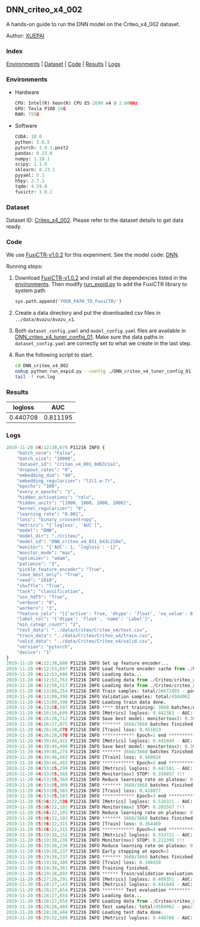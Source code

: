 ## DNN_criteo_x4_002

A hands-on guide to run the DNN model on the Criteo_x4_002 dataset.

Author: [XUEPAI](https://github.com/xue-pai)

### Index
[Environments](#Environments) | [Dataset](#Dataset) | [Code](#Code) | [Results](#Results) | [Logs](#Logs)

### Environments
+ Hardware

  ```python
  CPU: Intel(R) Xeon(R) CPU E5-2690 v4 @ 2.60GHz
  GPU: Tesla P100 16G
  RAM: 755G

  ```

+ Software

  ```python
  CUDA: 10.0
  python: 3.6.5
  pytorch: 1.0.1.post2
  pandas: 0.23.0
  numpy: 1.18.1
  scipy: 1.1.0
  sklearn: 0.23.1
  pyyaml: 5.1
  h5py: 2.7.1
  tqdm: 4.59.0
  fuxictr: 1.0.2
  ```

### Dataset
Dataset ID: [Criteo_x4_002](https://github.com/openbenchmark/BARS/blob/master/ctr_prediction/datasets/Criteo/README.md#Criteo_x4_002). Please refer to the dataset details to get data ready.

### Code

We use [FuxiCTR-v1.0.2](https://github.com/xue-pai/FuxiCTR/tree/v1.0.2) for this experiment. See the model code: [DNN](https://github.com/xue-pai/FuxiCTR/blob/v1.0.2/fuxictr/pytorch/models/DNN.py).

Running steps:

1. Download [FuxiCTR-v1.0.2](https://github.com/xue-pai/FuxiCTR/archive/refs/tags/v1.0.2.zip) and install all the dependencies listed in the [environments](#environments). Then modify [run_expid.py](./run_expid.py#L5) to add the FuxiCTR library to system path
    
    ```python
    sys.path.append('YOUR_PATH_TO_FuxiCTR/')
    ```

2. Create a data directory and put the downloaded csv files in `../data/Avazu/Avazu_x1`.

3. Both `dataset_config.yaml` and `model_config.yaml` files are available in [DNN_criteo_x4_tuner_config_01](./DNN_criteo_x4_tuner_config_01). Make sure the data paths in `dataset_config.yaml` are correctly set to what we create in the last step.

4. Run the following script to start.

    ```bash
    cd DNN_criteo_x4_002
    nohup python run_expid.py --config ./DNN_criteo_x4_tuner_config_01 --expid DNN_criteo_x4_031_90b5a63c --gpu 0 > run.log &
    tail -f run.log
    ```

### Results

| logloss | AUC  |
|:--------------------:|:--------------------:|
| 0.440708 | 0.811195  |


### Logs
```python
2019-11-20 04:12:38,679 P11216 INFO {
    "batch_norm": "False",
    "batch_size": "10000",
    "dataset_id": "criteo_x4_001_0d63c1a1",
    "dropout_rates": "0",
    "embedding_dim": "40",
    "embedding_regularizer": "l2(1.e-7)",
    "epochs": "100",
    "every_x_epochs": "1",
    "hidden_activations": "relu",
    "hidden_units": "[1000, 1000, 1000, 1000]",
    "kernel_regularizer": "0",
    "learning_rate": "0.001",
    "loss": "binary_crossentropy",
    "metrics": "['logloss', 'AUC']",
    "model": "DNN",
    "model_dir": "./Criteo/",
    "model_id": "DNN_criteo_x4_031_b43c210e",
    "monitor": "{'AUC': 1, 'logloss': -1}",
    "monitor_mode": "max",
    "optimizer": "adam",
    "patience": "3",
    "pickle_feature_encoder": "True",
    "save_best_only": "True",
    "seed": "2019",
    "shuffle": "True",
    "task": "classification",
    "use_hdf5": "True",
    "verbose": "0",
    "workers": "3",
    "feature_cols": "[{'active': True, 'dtype': 'float', 'na_value': 0, 'name': ['I1', 'I2', 'I3', 'I4', 'I5', 'I6', 'I7', 'I8', 'I9', 'I10', 'I11', 'I12', 'I13'], 'preprocess': 'convert_to_bucket', 'type': 'categorical'}, {'active': True, 'dtype': 'str', 'na_value': '', 'name': ['C1', 'C2', 'C3', 'C4', 'C5', 'C6', 'C7', 'C8', 'C9', 'C10', 'C11', 'C12', 'C13', 'C14', 'C15', 'C16', 'C17', 'C18', 'C19', 'C20', 'C21', 'C22', 'C23', 'C24', 'C25', 'C26'], 'type': 'categorical'}]",
    "label_col": "{'dtype': 'float', 'name': 'Label'}",
    "min_categr_count": "2",
    "test_data": "../data/Criteo/Criteo_x4/test.csv",
    "train_data": "../data/Criteo/Criteo_x4/train.csv",
    "valid_data": "../data/Criteo/Criteo_x4/valid.csv",
    "version": "pytorch",
    "device": "1"
}
2019-11-20 04:12:38,680 P11216 INFO Set up feature encoder...
2019-11-20 04:12:53,607 P11216 INFO Load feature encoder cache from ./Criteo/criteo_x4_001_0d63c1a1/feature_encoder.pkl
2019-11-20 04:12:53,608 P11216 INFO Loading data...
2019-11-20 04:12:53,763 P11216 INFO Loading data from ./Criteo/criteo_x4_001_0d63c1a1/train.hdf5
2019-11-20 04:12:58,517 P11216 INFO Loading data from ./Criteo/criteo_x4_001_0d63c1a1/valid.hdf5
2019-11-20 04:13:00,254 P11216 INFO Train samples: total/36672493 - pos/9396350 - neg/27276143 - ratio/25.62%
2019-11-20 04:13:00,390 P11216 INFO Validation samples: total/4584062 - pos/1174544 - neg/3409518 - ratio/25.62%
2019-11-20 04:13:00,390 P11216 INFO Loading train data done.
2019-11-20 04:13:08,597 P11216 INFO **** Start training: 3668 batches/epoch ****
2019-11-20 04:26:26,609 P11216 INFO [Metrics] logloss: 0.442383 - AUC: 0.809219
2019-11-20 04:26:26,712 P11216 INFO Save best model: monitor(max): 0.366836
2019-11-20 04:26:27,875 P11216 INFO ******* 3668/3668 batches finished *******
2019-11-20 04:26:28,070 P11216 INFO [Train] loss: 0.451823
2019-11-20 04:26:28,070 P11216 INFO ************ Epoch=1 end ************
2019-11-20 04:39:44,415 P11216 INFO [Metrics] logloss: 0.441049 - AUC: 0.810782
2019-11-20 04:39:44,499 P11216 INFO Save best model: monitor(max): 0.369734
2019-11-20 04:39:46,274 P11216 INFO ******* 3668/3668 batches finished *******
2019-11-20 04:39:46,483 P11216 INFO [Train] loss: 0.440024
2019-11-20 04:39:46,483 P11216 INFO ************ Epoch=2 end ************
2019-11-20 04:53:05,299 P11216 INFO [Metrics] logloss: 0.447181 - AUC: 0.805238
2019-11-20 04:53:05,368 P11216 INFO Monitor(max) STOP: 0.358057 !!!
2019-11-20 04:53:05,369 P11216 INFO Reduce learning rate on plateau: 0.000100
2019-11-20 04:53:05,369 P11216 INFO ******* 3668/3668 batches finished *******
2019-11-20 04:53:05,583 P11216 INFO [Train] loss: 0.418077
2019-11-20 04:53:05,583 P11216 INFO ************ Epoch=3 end ************
2019-11-20 05:06:22,036 P11216 INFO [Metrics] logloss: 0.516321 - AUC: 0.781888
2019-11-20 05:06:22,103 P11216 INFO Monitor(max) STOP: 0.265567 !!!
2019-11-20 05:06:22,103 P11216 INFO Reduce learning rate on plateau: 0.000010
2019-11-20 05:06:22,103 P11216 INFO ******* 3668/3668 batches finished *******
2019-11-20 05:06:22,315 P11216 INFO [Train] loss: 0.364469
2019-11-20 05:06:22,315 P11216 INFO ************ Epoch=4 end ************
2019-11-20 05:19:38,152 P11216 INFO [Metrics] logloss: 0.553721 - AUC: 0.775120
2019-11-20 05:19:38,236 P11216 INFO Monitor(max) STOP: 0.221399 !!!
2019-11-20 05:19:38,236 P11216 INFO Reduce learning rate on plateau: 0.000001
2019-11-20 05:19:38,237 P11216 INFO Early stopping at epoch=5
2019-11-20 05:19:38,237 P11216 INFO ******* 3668/3668 batches finished *******
2019-11-20 05:19:38,380 P11216 INFO [Train] loss: 0.348458
2019-11-20 05:19:38,381 P11216 INFO Training finished.
2019-11-20 05:19:38,893 P11216 INFO ****** Train/validation evaluation ******
2019-11-20 05:27:26,291 P11216 INFO [Metrics] logloss: 0.409351 - AUC: 0.843586
2019-11-20 05:28:27,143 P11216 INFO [Metrics] logloss: 0.441049 - AUC: 0.810782
2019-11-20 05:28:27,654 P11216 INFO ******** Test evaluation ********
2019-11-20 05:28:27,654 P11216 INFO Loading data...
2019-11-20 05:28:27,654 P11216 INFO Loading data from ./Criteo/criteo_x4_001_0d63c1a1/test.hdf5
2019-11-20 05:28:28,404 P11216 INFO Test samples: total/4584062 - pos/1174544 - neg/3409518 - ratio/25.62%
2019-11-20 05:28:28,404 P11216 INFO Loading test data done.
2019-11-20 05:29:32,589 P11216 INFO [Metrics] logloss: 0.440708 - AUC: 0.811195

```
